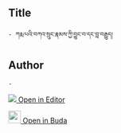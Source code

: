 ## Title
	- ཀརྨ་པའི་བཀའ་སྲུང་རྣམས་ཀྱི་བྱུང་བ་དང་བླ་བརྒྱུད།

## Author
	- 



[<img src="https://img.icons8.com/color/25/000000/edit-property.png"> Open in Editor](http://editor.openpecha.org/P010614)

[<img width="25" src="https://library.bdrc.io/icons/BUDA-small.svg"> Open in Buda](https://library.bdrc.io/show/bdr:IE0OPP010614)
